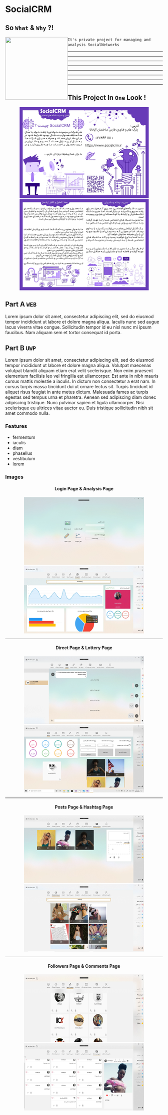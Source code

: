 
# SocialCRM

## So `What` & `Why` ?!

<img align="left" width="200" height="200" src="https://www.dom360.com/wp-content/uploads/2017/08/Account-Services.png">

```
It's private project for managing and analysis SocialNetworks  
```

---
---
---
---
---
---
---
---

## This Project In `One` Look !

<p align="center">
  <img width="413" height="291" src="https://github.com/ashalogic/SocialCRM/blob/master/docs/img/img1.jpg">
  <img width="413" height="291" src="https://github.com/ashalogic/SocialCRM/blob/master/docs/img/img2.jpg">
</p>

## Part A `WEB`

Lorem ipsum dolor sit amet, consectetur adipiscing elit, sed do eiusmod tempor incididunt ut labore et dolore magna aliqua. Iaculis nunc sed augue lacus viverra vitae congue. Sollicitudin tempor id eu nisl nunc mi ipsum faucibus. Nam aliquam sem et tortor consequat id porta.

## Part B `UWP`

Lorem ipsum dolor sit amet, consectetur adipiscing elit, sed do eiusmod tempor incididunt ut labore et dolore magna aliqua. Volutpat maecenas volutpat blandit aliquam etiam erat velit scelerisque. Non enim praesent elementum facilisis leo vel fringilla est ullamcorper. Est ante in nibh mauris cursus mattis molestie a iaculis. In dictum non consectetur a erat nam. In cursus turpis massa tincidunt dui ut ornare lectus sit. Turpis tincidunt id aliquet risus feugiat in ante metus dictum. Malesuada fames ac turpis egestas sed tempus urna et pharetra. Aenean sed adipiscing diam donec adipiscing tristique. Nunc pulvinar sapien et ligula ullamcorper. Nisi scelerisque eu ultrices vitae auctor eu. Duis tristique sollicitudin nibh sit amet commodo nulla.

### Features
- fermentum 
- iaculis 
- diam 
- phasellus 
- vestibulum 
- lorem

### Images

<h4 align="center">Login Page & Analysis Page</h4>
<p align="center">
  <img width="384" height="216" src="https://github.com/ashalogic/SocialCRM/blob/master/docs/img/scrm.WebP">
  <img width="384" height="216" src="https://github.com/ashalogic/SocialCRM/blob/master/docs/img/analysis.WebP">
</p>

---

<h4 align="center">Direct Page & Lottery Page</h4>
<p align="center">
  <img width="384" height="216" src="https://github.com/ashalogic/SocialCRM/blob/master/docs/img/chat.WebP">
  <img width="384" height="216" src="https://github.com/ashalogic/SocialCRM/blob/master/docs/img/lottery.WebP">
</p>

---

<h4 align="center">Posts Page & Hashtag Page</h4>
<p align="center">
  <img width="384" height="216" src="https://github.com/ashalogic/SocialCRM/blob/master/docs/img/posts.WebP">
  <img width="384" height="216" src="https://github.com/ashalogic/SocialCRM/blob/master/docs/img/hashtag.WebP">
</p>

---

<h4 align="center">Followers Page & Comments Page</h4>
<p align="center">
  <img width="384" height="216" src="https://github.com/ashalogic/SocialCRM/blob/master/docs/img/followers.WebP">
  <img width="384" height="216" src="https://github.com/ashalogic/SocialCRM/blob/master/docs/img/comments.WebP">
  
</p>
